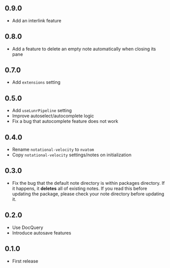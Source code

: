 ## 0.9.0
- Add an interlink feature

## 0.8.0
- Add a feature to delete an empty note automatically when closing its pane

## 0.7.0
- Add `extensions` setting

## 0.5.0
- Add `useLunrPipeline` setting
- Improve autoselect/autocomplete logic
- Fix a bug that autocomplete feature does not work

## 0.4.0
- Rename `notational-velocity` to `nvatom`
- Copy `notational-velocity` settings/notes on initialization

## 0.3.0
- Fix the bug that the default note directory is within packages directory. If it happens, it **deletes** all of existing notes. If you read this before updating the package, please check your note directory before updating it.

## 0.2.0
- Use DocQuery
- Introduce autosave features

## 0.1.0
- First release
